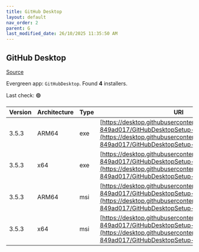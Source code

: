 ```yaml
---
title: GitHub Desktop
layout: default
nav_order: 2
parent: G
last_modified_date: 26/10/2025 11:35:50 AM
---
```


## GitHub Desktop

[Source](https://desktop.github.com/)

Evergreen app: `GitHubDesktop`. Found **4** installers.

Last check: 🟢

| Version | Architecture | Type | URI                                                                                                                                                                                      |
| ------- | ------------ | ---- | ---------------------------------------------------------------------------------------------------------------------------------------------------------------------------------------- |
| 3.5.3   | ARM64        | exe  | [https://desktop.githubusercontent.com/releases/3.5.3-849ad017/GitHubDesktopSetup-arm64.exe](https://desktop.githubusercontent.com/releases/3.5.3-849ad017/GitHubDesktopSetup-arm64.exe) |
| 3.5.3   | x64          | exe  | [https://desktop.githubusercontent.com/releases/3.5.3-849ad017/GitHubDesktopSetup-x64.exe](https://desktop.githubusercontent.com/releases/3.5.3-849ad017/GitHubDesktopSetup-x64.exe)     |
| 3.5.3   | ARM64        | msi  | [https://desktop.githubusercontent.com/releases/3.5.3-849ad017/GitHubDesktopSetup-arm64.msi](https://desktop.githubusercontent.com/releases/3.5.3-849ad017/GitHubDesktopSetup-arm64.msi) |
| 3.5.3   | x64          | msi  | [https://desktop.githubusercontent.com/releases/3.5.3-849ad017/GitHubDesktopSetup-x64.msi](https://desktop.githubusercontent.com/releases/3.5.3-849ad017/GitHubDesktopSetup-x64.msi)     |
